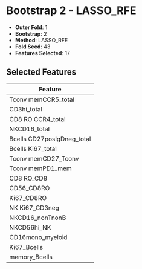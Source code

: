# Bootstrap 2 - LASSO_RFE

- **Outer Fold**: 1
- **Bootstrap**: 2
- **Method**: LASSO_RFE
- **Fold Seed**: 43
- **Features Selected**: 17

## Selected Features

| Feature |
|---------|
| Tconv memCCR5_total |
| CD3hi_total |
| CD8 RO CCR4_total |
| NKCD16_total |
| Bcells CD27posIgDneg_total |
| Bcells Ki67_total |
| Tconv memCD27_Tconv |
| Tconv memPD1_mem |
| CD8 RO_CD8 |
| CD56_CD8RO |
| Ki67_CD8RO |
| NK Ki67_CD3neg |
| NKCD16_nonTnonB |
| NKCD56hi_NK |
| CD16mono_myeloid |
| Ki67_Bcells |
| memory_Bcells |
